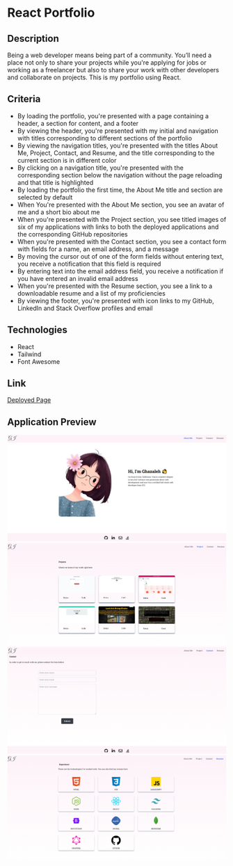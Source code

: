 # React Portfolio

## Description
Being a web developer means being part of a community. You’ll need a place not only to share your projects while you're applying for jobs or working as a freelancer but also to share your work with other developers and collaborate on projects.
This is my portfolio using React. 

## Criteria
* By loading the portfolio, you're presented with a page containing a header, a section for content, and a footer
* By viewing the header, you're presented with my initial and navigation with titles corresponding to different sections of the portfolio
* By viewing the navigation titles, you're presented with the titles About Me, Project, Contact, and Resume, and the title corresponding to the current section is in different color
* By clicking on a navigation title, you're presented with the corresponding section below the navigation without the page reloading and that title is highlighted
* By loading the portfolio the first time, the About Me title and section are selected by default
* When You're presented with the About Me section, you see an avatar of me and a short bio about me
* When you're presented with the Project section, you see titled images of six of my applications with links to both the deployed applications and the corresponding GitHub repositories
* When you're presented with the Contact section, you see a contact form with fields for a name, an email address, and a message
* By moving the cursor out of one of the form fields without entering text, you receive a notification that this field is required
* By entering text into the email address field, you receive a notification if you have entered an invalid email address
* When you're presented with the Resume section, you see a link to a downloadable resume and a list of my proficiencies
* By viewing the footer, you're presented with icon links to my GitHub, LinkedIn and Stack Overflow profiles and email

## Technologies
* React
* Tailwind
* Font Awesome

## Link
[Deployed Page](https://ghazaleh-j.github.io/About-Me/)

## Application Preview
![alt text](./src/components/assets/screenshots/1.png)
![alt text](./src/components/assets/screenshots/2.png)
![alt text](./src/components/assets/screenshots/3.png)
![alt text](./src/components/assets/screenshots/4.png)
